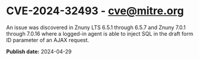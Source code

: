 # CVE-2024-32493 - cve@mitre.org

An issue was discovered in Znuny LTS 6.5.1 through 6.5.7 and Znuny 7.0.1 through 7.0.16 where a logged-in agent is able to inject SQL in the draft form ID parameter of an AJAX request.

**Publish date:** 2024-04-29
